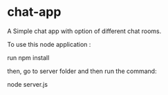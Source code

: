 # chat-app
A Simple chat app with option of different chat rooms.

To use this node application :

run npm install

then, go to server folder and then run the command: 

node server.js

